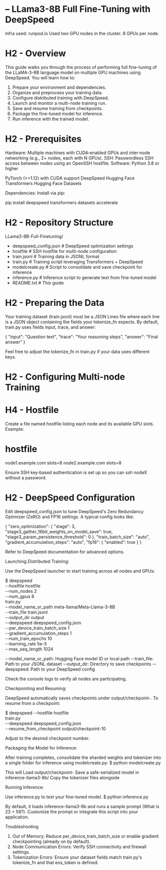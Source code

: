 # – LLama3-8B Full Fine-Tuning with DeepSpeed

Infra used: runpod.io
Used two GPU nodes in the cluster. 8 GPUs per node.

# H2 - Overview
This guide walks you through the process of performing full fine-tuning of the LLaMA-3-8B language model on multiple GPU machines using DeepSpeed. You will learn how to:
1. Prepare your environment and dependencies.
2. Organize and preprocess your training data.
3. Configure distributed training with DeepSpeed.
4. Launch and monitor a multi-node training run.
5. Save and resume training from checkpoints.
6. Package the fine-tuned model for inference.
7. Run inference with the trained model.

# H2 - Prerequisites

Hardware: Multiple machines with CUDA‑enabled GPUs and inter‑node networking (e.g., 2+ nodes, each with N GPUs).
SSH: Passwordless SSH access between nodes using an OpenSSH hostfile.
Software:
Python 3.8 or higher

PyTorch (>=1.12) with CUDA support
DeepSpeed
Hugging Face Transformers
Hugging Face Datasets

Dependencies: Install via pip:

pip install deepspeed transformers datasets accelerate

# H2 - Repository Structure

LLama3-8B-Full-Finetuning/
   - deepspeed_config.json          # DeepSpeed optimization settings 
   - hostfile                       # SSH hostfile for multi-node configuration
   - train.jsonl                    # Training data in JSONL format
   - train.py                       # Training script leveraging Transformers + DeepSpeed 
   - modelcreate.py                 # Script to consolidate and save checkpoint for inference 
   - inference.py                   # Inference script to generate text from fine-tuned model 
   - README.txt                     # This guide

# H2 - Preparing the Data

Your training dataset (train.jsonl) must be a JSON Lines file where each line is a JSON object containing the fields your tokenize_fn expects. By default, train.py uses fields input, trace, and answer:

{ "input": "Question text", "trace": "Your reasoning steps", "answer": "Final answer" }

Feel free to adjust the tokenize_fn in train.py if your data uses different keys.

# H2 - Configuring Multi-node Training

# H4 - Hostfile

Create a file named hostfile listing each node and its available GPU slots. Example:

# hostfile
node1.example.com slots=8
node2.example.com slots=8

Ensure SSH key‑based authentication is set up so you can ssh nodeX without a password.

# H2 - DeepSpeed Configuration

Edit deepspeed_config.json to tune DeepSpeed's Zero Redundancy Optimizer (ZeRO) and FP16 settings. A typical config looks like:

{
  "zero_optimization": {
    "stage": 3,
    "stage3_gather_16bit_weights_on_model_save": true,
    "stage3_param_persistence_threshold": 0
  },
  "train_batch_size": "auto",
  "gradient_accumulation_steps": "auto",
  "fp16": { "enabled": true }
}

Refer to DeepSpeed documentation for advanced options.

Launching Distributed Training:

Use the DeepSpeed launcher to start training across all nodes and GPUs:

$ deepspeed \
  --hostfile hostfile \
  --num_nodes 2 \
  --num_gpus 8 \
  train.py \
  --model_name_or_path meta-llama/Meta-Llama-3-8B \
  --train_file train.jsonl \
  --output_dir output \
  --deepspeed deepspeed_config.json \
  --per_device_train_batch_size 1 \
  --gradient_accumulation_steps 1 \
  --num_train_epochs 10 \
  --learning_rate 5e-5 \
  --max_seq_length 1024

--model_name_or_path: Hugging Face model ID or local path
--train_file: Path to your JSONL dataset
--output_dir: Directory to save checkpoints
--deepspeed: Path to your DeepSpeed config 

Check the console logs to verify all nodes are participating.

Checkpointing and Resuming:

DeepSpeed automatically saves checkpoints under output/checkpoint-<step>. To resume from a checkpoint:

$ deepspeed --hostfile hostfile \
  train.py \
  --deepspeed deepspeed_config.json \
  --resume_from_checkpoint output/checkpoint-10

Adjust <step> to the desired checkpoint number.

Packaging the Model for Inference:

After training completes, consolidate the sharded weights and tokenizer into a single folder for inference using modelcreate.py:
$ python modelcreate.py

This will
Load output/checkpoint-<last>
Save a safe-serialized model in inference-llama3-8b/
Copy the tokenizer files alongside 

Running Inference:

Use inference.py to test your fine-tuned model.
$ python inference.py

By default, it loads inference-llama3-8b and runs a sample prompt (What is 23 + 58?). Customize the prompt or integrate this script into your application.

Troubleshooting

1. Out of Memory: Reduce per_device_train_batch_size or enable gradient checkpointing (already on by default).
2. Node Communication Errors: Verify SSH connectivity and firewall settings.
3. Tokenization Errors: Ensure your dataset fields match train.py's tokenize_fn and that eos_token is defined.
